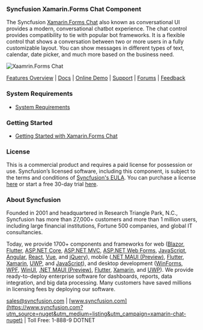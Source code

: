 ### Syncfusion Xamarin.Forms Chat Component
The Syncfusion [Xamarin.Forms Chat](https://www.syncfusion.com/xamarin-ui-controls/xamarin-chat?utm_source=nuget&utm_medium=listing&utm_campaign=xamarin-chat-nuget) also known as conversational UI provides a modern, conversational chatbot experience. The chat control provides compatibility to tie with popular bot frameworks. It is a flexible control that shows a conversation between two or more users in a fully customizable layout. You can show messages in different types of text, calendar, date picker, and much more based on the business need.

![Xaamrin.Forms Chat](https://cdn.syncfusion.com/nuget-readme/xamarin/xamarin_forms_chat.png)

[Features Overview](https://www.syncfusion.com/xamarin-ui-controls/xamarin-carousel-view?utm_source=nuget&utm_medium=listing&utm_campaign=xamarin-chat-nuget) | [Docs](https://help.syncfusion.com/xamarin/chat/getting-started?utm_source=nuget&utm_medium=listing&utm_campaign=xamarin-chat-nuget) | [Online Demo](https://github.com/syncfusion/xamarin-demos?utm_source=nuget&utm_medium=listing&utm_campaign=xamarin-chat-nuget) | [Support](https://www.syncfusion.com/support/directtrac/incidents/newincident?utm_source=nuget&utm_medium=listing&utm_campaign=xamarin-chat-nuget) | [Forums](https://www.syncfusion.com/forums/xamarin.forms?utm_source=nuget&utm_medium=listing&utm_campaign=xamarin-chat-nuget) | [Feedback](https://www.syncfusion.com/feedback/xamarin-forms?utm_source=nuget&utm_medium=listing&utm_campaign=xamarin-chat-nuget)

### System Requirements

* [System Requirements](https://help.syncfusion.com/xamarin/installation/system-requirements?utm_source=nuget&utm_medium=listing&utm_campaign=xamarin-chat-nuget)

### Getting Started

* [Getting Started with Xamarin.Forms Chat](https://help.syncfusion.com/xamarin/chat/getting-started?utm_source=nuget&utm_medium=listing&utm_campaign=xamarin-chat-nuget)

### License

This is a commercial product and requires a paid license for possession or use. Syncfusion’s licensed software, including this component, is subject to the terms and conditions of [Syncfusion's EULA](https://www.syncfusion.com/eula/es/?utm_source=nuget&utm_medium=listing&utm_campaign=xamarin-chat-nuget). You can purchase a license [here](https://www.syncfusion.com/sales/products?utm_source=nuget&utm_medium=listing&utm_campaign=xamarin-chat-nuget) or start a free 30-day trial [here](https://www.syncfusion.com/account/manage-trials/start-trials?utm_source=nuget&utm_medium=listing&utm_campaign=xamarin-chat-nuget).

### About Syncfusion

Founded in 2001 and headquartered in Research Triangle Park, N.C., Syncfusion has more than 27,000+ customers and more than 1 million users, including large financial institutions, Fortune 500 companies, and global IT consultancies.
 
Today, we provide 1700+ components and frameworks for web ([Blazor](https://www.syncfusion.com/blazor-components?utm_source=nuget&utm_medium=listing&utm_campaign=xamarin-chat-nuget), [Flutter](https://www.syncfusion.com/flutter-widgets?utm_source=nuget&utm_medium=listing&utm_campaign=xamarin-chat-nuget), [ASP.NET Core](https://www.syncfusion.com/aspnet-core-ui-controls?utm_source=nuget&utm_medium=listing&utm_campaign=xamarin-chat-nuget), [ASP.NET MVC](https://www.syncfusion.com/aspnet-mvc-ui-controls?utm_source=nuget&utm_medium=listing&utm_campaign=xamarin-chat-nuget), [ASP.NET Web Forms](https://www.syncfusion.com/jquery/aspnet-webforms-ui-controls?utm_source=nuget&utm_medium=listing&utm_campaign=xamarin-chat-nuget), [JavaScript](https://www.syncfusion.com/javascript-ui-controls?utm_source=nuget&utm_medium=listing&utm_campaign=xamarin-chat-nuget), [Angular](https://www.syncfusion.com/angular-ui-components?utm_source=nuget&utm_medium=listing&utm_campaign=xamarin-chat-nuget), [React](https://www.syncfusion.com/react-ui-components?utm_source=nuget&utm_medium=listing&utm_campaign=xamarin-chat-nuget), [Vue](https://www.syncfusion.com/vue-ui-components?utm_source=nuget&utm_medium=listing&utm_campaign=xamarin-chat-nuget), and [jQuery](https://www.syncfusion.com/jquery-ui-widgets?utm_source=nuget&utm_medium=listing&utm_campaign=xamarin-chat-nuget)), mobile ([.NET MAUI (Preview)](https://www.syncfusion.com/maui-controls?utm_source=nuget&utm_medium=listing&utm_campaign=xamarin-chat-nuget), [Flutter](https://www.syncfusion.com/flutter-widgets?utm_source=nuget&utm_medium=listing&utm_campaign=xamarin-chat-nuget), [Xamarin](https://www.syncfusion.com/xamarin-ui-controls?utm_source=nuget&utm_medium=listing&utm_campaign=xamarin-chat-nuget), [UWP](https://www.syncfusion.com/uwp-ui-controls?utm_source=nuget&utm_medium=listing&utm_campaign=xamarin-chat-nuget), and [JavaScript](https://www.syncfusion.com/javascript-ui-controls?utm_source=nuget&utm_medium=listing&utm_campaign=xamarin-chat-nuget)), and desktop development ([WinForms](https://www.syncfusion.com/winforms-ui-controls?utm_source=nuget&utm_medium=listing&utm_campaign=xamarin-chat-nuget), [WPF](https://www.syncfusion.com/wpf-controls?utm_source=nuget&utm_medium=listing&utm_campaign=xamarin-chat-nuget), [WinUI](https://www.syncfusion.com/winui-controls?utm_source=nuget&utm_medium=listing&utm_campaign=xamarin-chat-nuget), [.NET MAUI (Preview)](https://www.syncfusion.com/maui-controls?utm_source=nuget&utm_medium=listing&utm_campaign=xamarin-chat-nuget), [Flutter](https://www.syncfusion.com/flutter-widgets?utm_source=nuget&utm_medium=listing&utm_campaign=xamarin-chat-nuget), [Xamarin](https://www.syncfusion.com/xamarin-ui-controls?utm_source=nuget&utm_medium=listing&utm_campaign=xamarin-chat-nuget), and [UWP](https://www.syncfusion.com/uwp-ui-controls?utm_source=nuget&utm_medium=listing&utm_campaign=xamarin-chat-nuget)). We provide ready-to-deploy enterprise software for dashboards, reports, data integration, and big data processing. Many customers have saved millions in licensing fees by deploying our software.

[sales@syncfusion.com](mailto:sales@syncfusion.com?Subject=Syncfusion%20Xamarin.Forms%20Chat-%20NuGet) | [www.syncfusion.com](https://www.syncfusion.com?utm_source=nuget&utm_medium=listing&utm_campaign=xamarin-chat-nuget) | Toll Free: 1-888-9 DOTNET


     